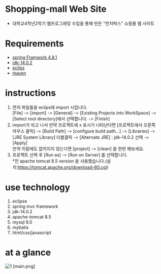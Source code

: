 Shopping-mall Web Site
======================
* 대학교4학년2학기 웹프로그래밍 수업을 통해 만든 "런치박스" 쇼핑몰 웹 사이트   
# Requirements
* [spring Framwork 4.8.1](https://spring.io/tools#main)
* [jdk-14.0.2](https://www.oracle.com/java/technologies/javase/jdk14-archive-downloads.html)
* [eclips](https://www.eclipse.org/)
* [maven](http://maven.apache.org/)
# instructions
1. 먼저 파일들을 eclips에 import 시킵니다.   
[File] -> [import] -> [General] -> [Existing Projects into WorkSpace] -> [Select root directory]에서 선택합니다. -> [Finish]
2. import가 되고 나서 만약 프로젝트에 x 표시가 나타난다면
[프로젝트에서 오른쪽 마우스 클릭] -> [Build Path] -> [configure build path...] -> [Libraries] -> [JRE System Library] 더블클릭 -> [Alternate JRE] : jdk-14.0.2 선택 -> [Apply]   
만약 이럼에도 없어지지 않는다면 [project] -> [clean] 을 한번 해보세요.
3. 프로젝트 선택 후 [Run as] -> [Run on Server] 를 선택합니다.   
*전 apache tomcat 8.5 version 을 사용했습니다.(설치:https://tomcat.apache.org/download-80.cgi)
# use technology
1. eclipse
2. spring mvc framework
3. jdk-14.0.2
4. apache-tomcat 8.5
5. mysql 8.0
6. mybatis
7. html/css/javascript

# at a glance
![1](https://user-images.githubusercontent.com/55746374/101240071-3578d000-3730-11eb-8866-a49030655409.PNG)
[main.png]
